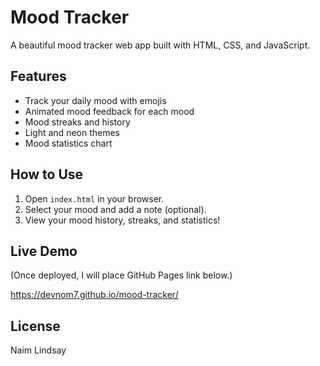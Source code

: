 # Mood Tracker

A beautiful mood tracker web app built with HTML, CSS, and JavaScript.

## Features

- Track your daily mood with emojis
- Animated mood feedback for each mood
- Mood streaks and history
- Light and neon themes
- Mood statistics chart

## How to Use

1. Open `index.html` in your browser.
2. Select your mood and add a note (optional).
3. View your mood history, streaks, and statistics!

## Live Demo

(Once deployed, I will place GitHub Pages link below.)

https://devnom7.github.io/mood-tracker/

## License

Naim Lindsay